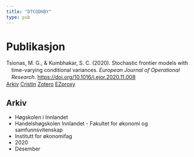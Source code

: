 ```yaml
---
title: "DTCQDHBY"
type: pub
---
```

<h1>Publikasjon</h1>
<article id="csl-bib-container-DTCQDHBY" class="csl-bib-container">
  <div class="csl-bib-body" style="line-height: 1.35; padding-left: 1em; text-indent:-1em;">
  <div class="csl-entry">Tsionas, M. G., &amp; Kumbhakar, S. C. (2020). Stochastic frontier models with time-varying conditional variances. <i>European Journal of Operational Research</i>. <a href="https://doi.org/10.1016/j.ejor.2020.11.008">https://doi.org/10.1016/j.ejor.2020.11.008</a></div>
</div>
  <div class="csl-bib-buttons">
    <a href="#taxonomy-article-DTCQDHBY" class="csl-bib-button">Arkiv</a>
    <a href alt="Cristin URL" class="csl-bib-button">Cristin</a>
    <a href alt="Zotero URL" class="csl-bib-button">Zotero</a>
    <a href="http://ezproxy.inn.no/login?url=https://doi.org/10.1016/j.ejor.2020.11.008" class="csl-bib-button">EZproxy</a>
  </div>
  <div id="csl-bib-meta-container-DTCQDHBY"></div>
</article>
<div id="csl-bib-meta-DTCQDHBY" class="csl-bib-meta">
  <article id="taxonomy-article-DTCQDHBY" class="taxonomy-article">
    <h1>Arkiv</h1>
    <ul>
      <li>Høgskolen i Innlandet</li>
      <li>Handelshøgskolen Innlandet - Fakultet for økonomi og samfunnsvitenskap</li>
      <li>Institutt for økonomifag</li>
      <li>2020</li>
      <li>Desember</li>
    </ul>
  </article>
</div>
